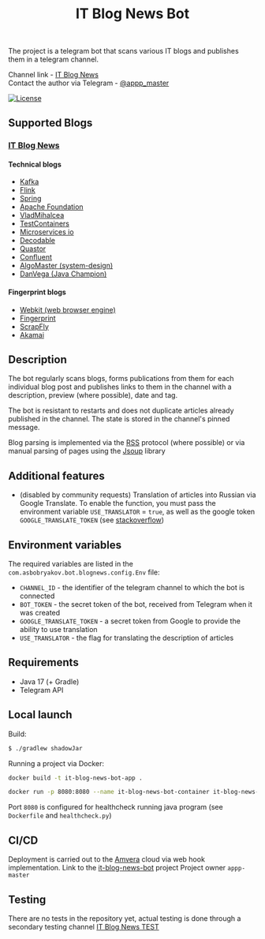 <h1 align="center"> IT Blog News Bot </h1> <br>

The project is a telegram bot that scans various IT blogs and publishes them in a telegram channel.

Channel link - [IT Blog News](https://t.me/it_blog_news)    
Contact the author via Telegram - [@appp_master](https://t.me/appp_master)

[![License](https://img.shields.io/badge/License-Apache%202.0-blue.svg)](https://opensource.org/licenses/Apache-2.0)

## Supported Blogs 
### [IT Blog News](https://t.me/it_blog_news)
#### Technical blogs
- [Kafka](https://kafka.apache.org/blog)
- [Flink](https://flink.apache.org/posts/)
- [Spring](https://spring.io/blog)
- [Apache Foundation](https://news.apache.org/)
- [VladMihalcea](https://vladmihalcea.com/blog/)
- [TestContainers](https://www.atomicjar.com/category/testcontainers/)
- [Microservices io](https://microservices.io/)
- [Decodable](https://www.decodable.co/blog)
- [Quastor](https://blog.quastor.org/archive?page=1)
- [Confluent](https://www.confluent.io/blog/)
- [AlgoMaster (system-design)](https://blog.algomaster.io/t/system-design)
- [DanVega (Java Champion)](https://www.danvega.dev/blog/)

#### Fingerprint blogs
- [Webkit (web browser engine)](https://webkit.org/blog/category/privacy/)
- [Fingerprint](https://fingerprint.com/blog/)
- [ScrapFly](https://scrapfly.io/blog/tag/blocking/)
- [Akamai](https://www.akamai.com/blog/security)

## Description

The bot regularly scans blogs, forms publications from them for each individual blog post and publishes
links to them in the channel with a description, preview (where possible), date and tag.

The bot is resistant to restarts and does not duplicate articles already published in the channel.
The state is stored in the channel's pinned message.

Blog parsing is implemented via the [RSS](https://ru.wikipedia.org/wiki/RSS) protocol (where possible)
or via manual parsing of pages using the [Jsoup](https://github.com/jhy/jsoup) library

## Additional features
- (disabled by community requests) Translation of articles into Russian via Google Translate. 
To enable the function, you must pass the environment variable `USE_TRANSLATOR` = `true`, as well as the google token
  `GOOGLE_TRANSLATE_TOKEN` (see [stackoverflow](https://stackoverflow.com/a/48159904/13196276))

## Environment variables
The required variables are listed in the `com.asbobryakov.bot.blognews.config.Env` file:
- `CHANNEL_ID` - the identifier of the telegram channel to which the bot is connected
- `BOT_TOKEN` - the secret token of the bot, received from Telegram when it was created
- `GOOGLE_TRANSLATE_TOKEN` - a secret token from Google to provide the ability to use translation
- `USE_TRANSLATOR` - the flag for translating the description of articles

## Requirements
- Java 17 (+ Gradle)
- Telegram API

## Local launch
Build:
```bash
$ ./gradlew shadowJar
```
Running a project via Docker:
```bash
docker build -t it-blog-news-bot-app .
```
```bash
docker run -p 8080:8080 --name it-blog-news-bot-container it-blog-news-bot-app
```
Port `8080` is configured for healthcheck running java program (see `Dockerfile` and `healthcheck.py`)

## CI/CD
Deployment is carried out to the [Amvera](https://amvera.ru/) cloud via web hook implementation.
Link to the [it-blog-news-bot](https://cloud.amvera.ru/projects/compute/it-blog-news-bot) project
Project owner `appp-master`

## Testing
There are no tests in the repository yet, actual testing is done through a secondary testing channel
[IT Blog News TEST](https://t.me/it_blog_news_test)
